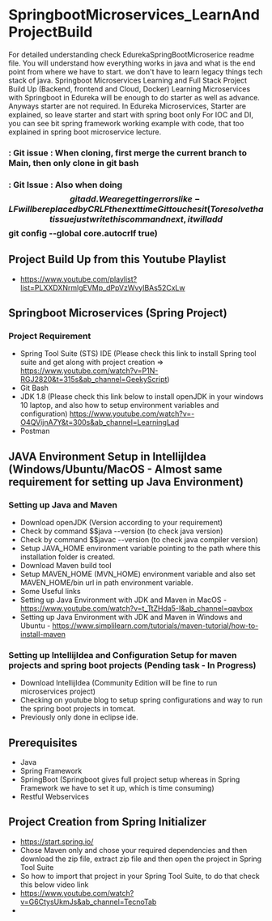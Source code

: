 # SpringbootMicroservices_LearnAndProjectBuild
For detailed understanding check EdurekaSpringBootMicroserice readme file. You will understand how everything works in java and what is the end point from where we have to start. we don't have to learn legacy things tech stack of java. 
Springboot Microservices Learning and Full Stack Project Build Up (Backend, frontend and Cloud, Docker)
Learning Microservices with Springboot in Edureka will be enough to do starter as well as advance. 
Anyways starter are not required. In Edureka Microservices, Starter are explained, so leave starter and start with spring boot only
For IOC and DI, you can see bit spring framework working example with code, that too explained in spring boot microservice lecture.

### : Git issue : When cloning, first merge the current branch to Main, then only clone in git bash
### : Git Issue : Also when doing $$ git add . We are getting errors like- LF will be replaced by CRLF the next time Git touches it (To resolve that issue just write this command next, it will add  $$git config --global core.autocrlf true)

## Project Build Up from this Youtube Playlist
* https://www.youtube.com/playlist?list=PLXXDXNrmlgEVMp_dPpVzWvylBAs52CxLw



## Springboot Microservices (Spring Project)
### Project Requirement 
* Spring Tool Suite (STS) IDE (Please check this link to install Spring tool suite and get along with project creation => https://www.youtube.com/watch?v=P1N-RGJ2820&t=315s&ab_channel=GeekyScript)
* Git Bash
* JDK 1.8 (Please check this link below to install openJDK in your windows 10 laptop, and also how to setup environment variables and configuration)
  https://www.youtube.com/watch?v=-O4QVijnA7Y&t=300s&ab_channel=LearningLad
* Postman

## JAVA Environment Setup in IntellijIdea (Windows/Ubuntu/MacOS - Almost same requirement for setting up Java Environment)
### Setting up Java and Maven
* Download openJDK (Version according to your requirement)
* Check by command $$java --version (to check java version)
* Check by command $$javac --version (to check java compiler version)
* Setup JAVA_HOME environment variable pointing to the path where this installation folder is created.
* Download Maven build tool
* Setup MAVEN_HOME (MVN_HOME) environment variable and also set MAVEN_HOME/bin url in path environment variable.
* Some Useful links
* Setting up Java Environment with JDK and Maven in MacOS - https://www.youtube.com/watch?v=t_TtZHda5-I&ab_channel=qavbox
* Setting up Java Environment with JDK and Maven in Windows and Ubuntu - https://www.simplilearn.com/tutorials/maven-tutorial/how-to-install-maven
  
### Setting up IntellijIdea and Configuration Setup for maven projects and spring boot projects (Pending task - In Progress)
* Download IntellijIdea (Community Edition will be fine to run microservices project)
* Checking on youtube blog to setup spring configurations and way to run the spring boot projects in tomcat.
* Previously only done in eclipse ide.

## Prerequisites
* Java
* Spring Framework
* SpringBoot (Springboot gives full project setup whereas in Spring Framework we have to set it up, which is time consuming)
* Restful Webservices

## Project Creation from Spring Initializer
* https://start.spring.io/
* Chose Maven only and chose your required dependencies and then download the zip file, extract zip file and then open the project in Spring Tool Suite
* So how to import that project in your Spring Tool Suite, to do that check this below video link
* https://www.youtube.com/watch?v=G6CtysUkmJs&ab_channel=TecnoTab
* 
